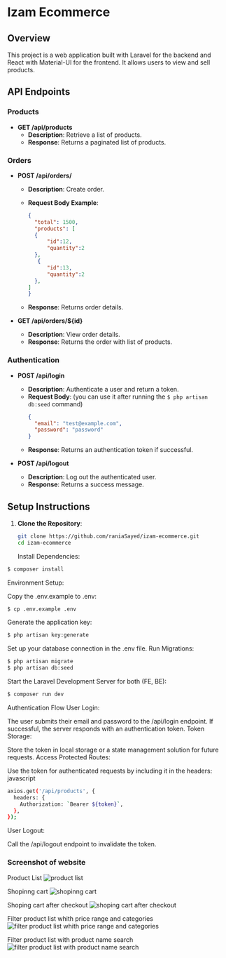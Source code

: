 # Izam Ecommerce

## Overview

This project is a web application built with Laravel for the backend and React with Material-UI for the frontend. It allows users to view and sell products.

## API Endpoints

### Products

- **GET /api/products**
  - **Description**: Retrieve a list of products.
  - **Response**: Returns a paginated list of products.
    
### Orders

- **POST /api/orders/**
  - **Description**: Create order.
 
  - **Request Body Example**:
    ```json
    {
      "total": 1500,
      "products": [
      {
          "id":12,
          "quantity":2
      },
       {
          "id":13,
          "quantity":2
      },
    ]
    }
    ```
  - **Response**: Returns order details.
    

- **GET /api/orders/${id}**
  - **Description**: View order details.
  - **Response**: Returns the order with list of products.
    
### Authentication

- **POST /api/login**
  - **Description**: Authenticate a user and return a token.
  - **Request Body**: (you can use it after running the ``` $ php artisan db:seed ``` command)
    ```json
    {
      "email": "test@example.com",
      "password": "password"
    }
    ```
  - **Response**: Returns an authentication token if successful.

- **POST /api/logout**
  - **Description**: Log out the authenticated user.
  - **Response**: Returns a success message.

## Setup Instructions


1. **Clone the Repository**:
   ```bash
   git clone https://github.com/raniaSayed/izam-ecommerce.git
   cd izam-ecommerce
   ```

   Install Dependencies:
```bash
$ composer install
```
Environment Setup:

Copy the .env.example to .env:
```bash
$ cp .env.example .env
```

Generate the application key:

```bash
$ php artisan key:generate
```
Set up your database connection in the .env file.
Run Migrations:
```bash
$ php artisan migrate
$ php artisan db:seed
```


Start the Laravel Development Server for both (FE, BE):

```bash
$ composer run dev 
```

Authentication Flow
User Login:

The user submits their email and password to the /api/login endpoint.
If successful, the server responds with an authentication token.
Token Storage:

Store the token in local storage or a state management solution for future requests.
Access Protected Routes:

Use the token for authenticated requests by including it in the headers:
javascript

```bash
axios.get('/api/products', {
  headers: {
    Authorization: `Bearer ${token}`,
  },
});
```
User Logout:

Call the /api/logout endpoint to invalidate the token.


### Screenshot of website

Product List
![product list](https://github.com/raniaSayed/izam-ecommerce/blob/main/public/images/Screenshot%202025-05-18%20at%207.35.48%E2%80%AFPM.png)

Shopinng cart
![shopinng cart](https://github.com/raniaSayed/izam-ecommerce/blob/main/public/images/Screenshot%202025-05-18%20at%207.35.58%E2%80%AFPM.png)

Shoping cart after checkout
![shoping cart after checkout](https://github.com/raniaSayed/izam-ecommerce/blob/main/public/images/Screenshot%202025-05-18%20at%207.36.07%E2%80%AFPM.png)

Filter product list whith price range and categories
![filter product list whith price range and categories](https://github.com/raniaSayed/izam-ecommerce/blob/main/public/images/Screenshot%202025-05-18%20at%207.36.28%E2%80%AFPM.png)

Filter product list with product name search
![filter product list with product name search](https://github.com/raniaSayed/izam-ecommerce/blob/main/public/images/Screenshot%202025-05-18%20at%207.36.45%E2%80%AFPM.png)
